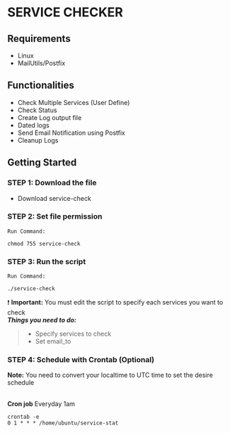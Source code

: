 # SERVICE CHECKER 

## Requirements
- Linux
- MailUtils/Postfix

## Functionalities
- Check Multiple Services (User Define)
- Check Status 
- Create Log output file
- Dated logs
- Send Email Notification using Postfix
- Cleanup Logs

## **Getting Started**
### **STEP 1:** Download the file
- Download service-check

### **STEP 2:** Set file permission 
`Run Command:`
```
chmod 755 service-check
```
### **STEP 3:** Run the script 

`Run Command:`
```
./service-check
```
:exclamation: **Important:** You must edit the script to specify each services you want to check<br />
**_Things you need to do:_**
> - Specify services to check 
> - Set email_to

### **STEP 4:** Schedule with Crontab (Optional)
**Note:** You need to convert your localtime to UTC time to set the desire schedule <br />
<br />

**Cron job**
Everyday 1am
```
crontab -e
0 1 * * * /home/ubuntu/service-stat
```
